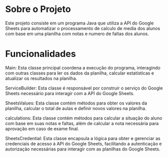 # Sobre o Projeto
Este projeto consiste em um programa Java que utiliza a API do Google Sheets para automatizar o processamento de calculo de media dos alunos com base em uma planilha com notas e numero de faltas dos alunos.

# Funcionalidades
Main: Esta classe principal coordena a execução do programa, interagindo com outras classes para ler os dados da planilha, calcular estatísticas e atualizar os resultados na planilha.

ServiceBuilder: Esta classe é responsável por construir o serviço do Google Sheets necessário para interagir com a API do Google Sheets.

SheetsValues: Esta classe contém métodos para obter os valores da planilha, calcular o total de aulas e definir novos valores na planilha.

calculations: Esta classe contém métodos para calcular a situação do aluno com base em suas notas e faltas, além de calcular a nota necessária para aprovação em caso de exame final.

SheetsCredential: Esta classe encapsula a lógica para obter e gerenciar as credenciais de acesso à API do Google Sheets, facilitando a autenticação e autorização necessárias para interagir com as planilhas do Google Sheets.
